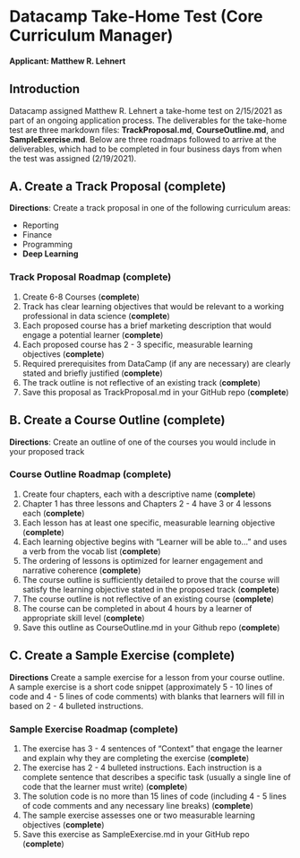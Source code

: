 # Datacamp Take-Home Test (Core Curriculum Manager)
#### **Applicant**: Matthew R. Lehnert
## Introduction
Datacamp assigned Matthew R. Lehnert a take-home test on 2/15/2021 as part of an ongoing application process.  The deliverables for the take-home test are three markdown files: **TrackProposal.md**, **CourseOutline.md**, and **SampleExercise.md**.  Below are three roadmaps followed to arrive at the deliverables, which had to be completed in four business days from when the test was assigned (2/19/2021).
## A. Create a Track Proposal (**complete**)
**Directions**: Create a track proposal in one of the following curriculum areas:
* Reporting
* Finance
* Programming
* **Deep Learning**
### Track Proposal Roadmap (**complete**)
1. Create 6-8 Courses (**complete**)
2. Track has clear learning objectives that would be relevant to a working professional in data science (**complete**)
3. Each proposed course has a brief marketing description that would engage a potential learner (**complete**)
4. Each proposed course has 2 - 3 specific, measurable learning objectives (**complete**)
5. Required prerequisites from DataCamp (if any are necessary) are clearly stated and briefly justified (**complete**)
6. The track outline is not reflective of an existing track (**complete**)
7. Save this proposal as TrackProposal.md in your GitHub repo (**complete**)

## B. Create a Course Outline (**complete**)
**Directions**: Create an outline of one of the courses you would include in your proposed track
### Course Outline Roadmap (**complete**)
1. Create four chapters, each with a descriptive name (**complete**)
2. Chapter 1 has three lessons and Chapters 2 - 4 have 3 or 4 lessons each (**complete**)
3. Each lesson has at least one specific, measurable learning objective (**complete**)
4. Each learning objective begins with “Learner will be able to...” and uses a verb from the vocab list (**complete**)
5. The ordering of lessons is optimized for learner engagement and narrative coherence (**complete**)
6. The course outline is sufficiently detailed to prove that the course will satisfy the learning objective stated in the proposed track (**complete**)
7. The course outline is not reflective of an existing course (**complete**)
8. The course can be completed in about 4 hours by a learner of appropriate skill level (**complete**)
9. Save this outline as CourseOutline.md in your Github repo (**complete**)

## C. Create a Sample Exercise (**complete**)
**Directions** Create a sample exercise for a lesson from your course outline. A sample exercise is a short code snippet (approximately 5 - 10 lines of code and 4 - 5 lines of code comments) with blanks that learners will fill in based on 2 - 4 bulleted instructions.
### Sample Exercise Roadmap (**complete**)
1. The exercise has 3 - 4 sentences of “Context” that engage the learner and explain why they are completing the exercise (**complete**)
2. The exercise has 2 - 4 bulleted instructions. Each instruction is a complete sentence that describes a specific task (usually a single line of code that the learner must write) (**complete**)
3. The solution code is no more than 15 lines of code (including 4 - 5 lines of code comments and any necessary line breaks) (**complete**)
4. The sample exercise assesses one or two measurable learning objectives (**complete**)
5. Save this exercise as SampleExercise.md in your GitHub repo (**complete**)
